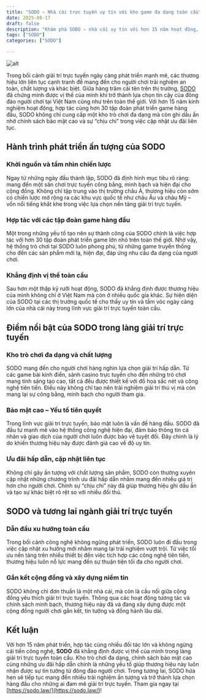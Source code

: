 ```yaml
---
title: "SODO – Nhà cái trực tuyến uy tín với kho game đa dạng toàn cầu"
date: 2025-08-17
draft: false
description: "Khám phá SODO – nhà cái uy tín với hơn 15 năm hoạt động, kho trò chơi đa dạng, bảo mật cao, nhiều ưu đãi hấp dẫn và vị thế toàn cầu."
tags: ["SODO"]
categories: ["SODO"]

---
```

![alt](https://sodo.law/wp-content/uploads/2025/07/sodo-nap-usdt-hoan-tra-588-usdt.webp)

Trong bối cảnh giải trí trực tuyến ngày càng phát triển mạnh mẽ, các thương hiệu lớn liên tục cạnh tranh để mang đến cho người chơi trải nghiệm an toàn, chất lượng và khác biệt. Giữa hàng trăm cái tên trên thị trường, [SODO](https://sodo.law/) đã chứng minh được vị thế của mình khi trở thành lựa chọn tin cậy của đông đảo người chơi tại Việt Nam cũng như trên toàn thế giới. Với hơn 15 năm kinh nghiệm hoạt động, hợp tác cùng hơn 30 tập đoàn phát triển game hàng đầu, SODO không chỉ cung cấp một kho trò chơi đa dạng mà còn ghi dấu ấn nhờ chính sách bảo mật cao và sự “chịu chi” trong việc cập nhật ưu đãi liên tục.

## Hành trình phát triển ấn tượng của SODO

### Khởi nguồn và tầm nhìn chiến lược

Ngay từ những ngày đầu thành lập, SODO đã định hình mục tiêu rõ ràng: mang đến một sân chơi trực tuyến công bằng, minh bạch và hiện đại cho cộng đồng. Không chỉ tập trung vào thị trường châu Á, thương hiệu còn sớm có chiến lược mở rộng ra các khu vực quốc tế như châu Âu và châu Mỹ – vốn nổi tiếng khắt khe trong việc lựa chọn nền tảng giải trí trực tuyến.

### Hợp tác với các tập đoàn game hàng đầu

Một trong những yếu tố tạo nên sự thành công của SODO chính là việc hợp tác với hơn 30 tập đoàn phát triển game lớn nhỏ trên toàn thế giới. Nhờ vậy, hệ thống trò chơi tại SODO luôn phong phú, từ những game truyền thống cho đến các sản phẩm mới lạ, hiện đại, đáp ứng nhu cầu đa dạng của người chơi.

### Khẳng định vị thế toàn cầu

Sau hơn một thập kỷ rưỡi hoạt động, SODO đã khẳng định được thương hiệu của mình không chỉ ở Việt Nam mà còn ở nhiều quốc gia khác. Sự hiện diện của SODO tại các thị trường quốc tế cho thấy uy tín và tầm vóc ngày càng lớn của nhà cái này trong lĩnh vực giải trí trực tuyến toàn cầu.

## Điểm nổi bật của SODO trong làng giải trí trực tuyến

### Kho trò chơi đa dạng và chất lượng

SODO mang đến cho người chơi hàng nghìn lựa chọn giải trí hấp dẫn. Từ các game bài kinh điển, sảnh casino trực tuyến cho đến những trò chơi mang tính sáng tạo cao, tất cả đều được thiết kế với đồ họa sắc nét và công nghệ tiên tiến. Điều này không chỉ tạo nên trải nghiệm giải trí thú vị mà còn mang lại sự công bằng, minh bạch cho người tham gia.

### Bảo mật cao – Yếu tố tiên quyết

Trong lĩnh vực giải trí trực tuyến, bảo mật luôn là vấn đề hàng đầu. SODO đã đầu tư mạnh mẽ vào hệ thống công nghệ hiện đại, đảm bảo thông tin cá nhân và giao dịch của người chơi luôn được bảo vệ tuyệt đối. Đây chính là lý do khiến thương hiệu này được đánh giá cao về độ uy tín.

### Ưu đãi hấp dẫn, cập nhật liên tục

Không chỉ gây ấn tượng với chất lượng sản phẩm, SODO còn thường xuyên cập nhật những chương trình ưu đãi hấp dẫn nhằm mang đến nhiều giá trị hơn cho người chơi. Chính sự “chịu chi” này đã giúp thương hiệu ghi dấu ấn và tạo sự khác biệt rõ rệt so với nhiều đối thủ.

## SODO và tương lai ngành giải trí trực tuyến

### Dẫn đầu xu hướng toàn cầu

Trong bối cảnh công nghệ không ngừng phát triển, SODO luôn đi đầu trong việc cập nhật xu hướng mới nhằm mang lại trải nghiệm vượt trội. Từ việc tối ưu nền tảng trên nhiều thiết bị đến việc tích hợp các công nghệ tiên tiến, thương hiệu luôn nỗ lực mang đến sự thuận tiện tối đa cho người chơi.

### Gắn kết cộng đồng và xây dựng niềm tin

SODO không chỉ đơn thuần là một nhà cái, mà còn là cầu nối giữa cộng đồng yêu thích giải trí trực tuyến. Thông qua các hoạt động tương tác và chính sách minh bạch, thương hiệu này đã và đang xây dựng được một cộng đồng người chơi gắn kết, tin tưởng và đồng hành lâu dài.

## Kết luận

Với hơn 15 năm phát triển, hợp tác cùng nhiều đối tác lớn và không ngừng cải tiến công nghệ, **SODO** đã khẳng định được vị thế của mình trong làng giải trí trực tuyến toàn cầu. Kho trò chơi đa dạng, chính sách bảo mật cao cùng những ưu đãi hấp dẫn chính là những yếu tố giúp thương hiệu này luôn nhận được sự tin tưởng từ đông đảo người chơi. Trong tương lai, SODO hứa hẹn sẽ tiếp tục mang đến nhiều trải nghiệm ấn tượng và trở thành lựa chọn hàng đầu cho những ai đam mê giải trí trực tuyến. Tham gia ngay tại [https://sodo.law/](https://sodo.law/)!